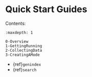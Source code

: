 # Quick Start Guides

Contents:

```{toctree}
:maxdepth: 1

0-Overview
1-GettingRunning
2-CollectingData
3-CreatingAMode
```

- {ref}`genindex`
- {ref}`search`
